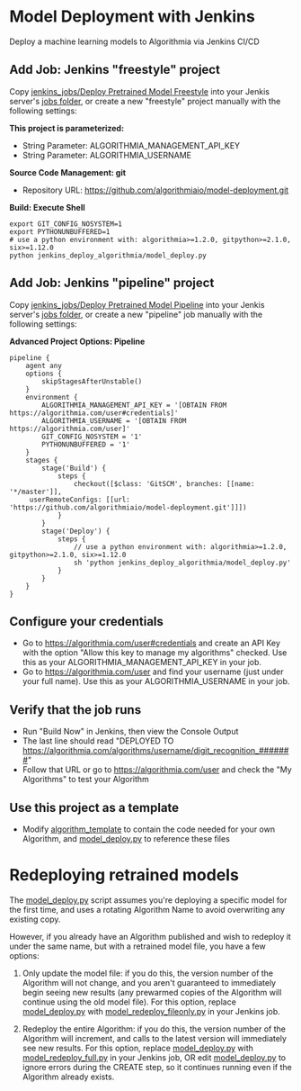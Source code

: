 # Model Deployment with Jenkins

Deploy a machine learning models to Algorithmia via Jenkins CI/CD

## Add Job: Jenkins "freestyle" project

Copy [jenkins_jobs/Deploy Pretrained Model Freestyle](jenkins_jobs) into your Jenkis server's [jobs folder](https://wiki.jenkins.io/display/JENKINS/Administering+Jenkins), or create a new "freestyle" project manually with the following settings:

**This project is parameterized:**
* String Parameter: ALGORITHMIA_MANAGEMENT_API_KEY
* String Parameter: ALGORITHMIA_USERNAME

**Source Code Management: git**
* Repository URL: https://github.com/algorithmiaio/model-deployment.git

**Build: Execute Shell**
```
export GIT_CONFIG_NOSYSTEM=1
export PYTHONUNBUFFERED=1
# use a python environment with: algorithmia>=1.2.0, gitpython>=2.1.0, six>=1.12.0
python jenkins_deploy_algorithmia/model_deploy.py
```

## Add Job: Jenkins "pipeline" project

Copy [jenkins_jobs/Deploy Pretrained Model Pipeline](jenkins_jobs) into your Jenkis server's [jobs folder](https://wiki.jenkins.io/display/JENKINS/Administering+Jenkins), or create a new "pipeline" job manually with the following settings:

**Advanced Project Options: Pipeline**
```
pipeline {
    agent any
    options {
        skipStagesAfterUnstable()
    }
    environment {
        ALGORITHMIA_MANAGEMENT_API_KEY = '[OBTAIN FROM https://algorithmia.com/user#credentials]'
        ALGORITHMIA_USERNAME = '[OBTAIN FROM https://algorithmia.com/user]'
        GIT_CONFIG_NOSYSTEM = '1'
        PYTHONUNBUFFERED = '1'
    }
    stages {
        stage('Build') {
            steps {
                checkout([$class: 'GitSCM', branches: [[name: '*/master']],
     userRemoteConfigs: [[url: 'https://github.com/algorithmiaio/model-deployment.git']]])
            }
        }
        stage('Deploy') {
            steps {
                // use a python environment with: algorithmia>=1.2.0, gitpython>=2.1.0, six>=1.12.0
                sh 'python jenkins_deploy_algorithmia/model_deploy.py'
            }
        }
    }
}
```

## Configure your credentials

* Go to https://algorithmia.com/user#credentials and create an API Key with the option "Allow this key to manage my algorithms" checked. Use this as your ALGORITHMIA_MANAGEMENT_API_KEY in your job.
* Go to https://algorithmia.com/user and find your username (just under your full name). Use this as your ALGORITHMIA_USERNAME in your job.

## Verify that the job runs

* Run "Build Now" in Jenkins, then view the Console Output
* The last line should read "DEPLOYED TO https://algorithmia.com/algorithms/username/digit_recognition_#######"
* Follow that URL or go to https://algorithmia.com/user and check the "My Algorithms" to test your Algorithm

## Use this project as a template

* Modify [algorithm_template](algorithm_template) to contain the code needed for your own Algorithm, and [model_deploy.py](model_deploy.py) to reference these files

# Redeploying retrained models

The [model_deploy.py](model_deploy.py) script assumes you're deploying a specific model for the first time, and uses a rotating Algorithm Name to avoid overwriting any existing copy.

However, if you already have an Algorithm published and wish to redeploy it under the same name, but with a retrained model file, you have a few options:

1. Only update the model file: if you do this, the version number of the Algorithm will not change, and you aren't guaranteed to immediately begin seeing new results (any prewarmed copies of the Algorithm will continue using the old model file). For this option, replace [model_deploy.py](model_deploy.py) with [model_redeploy_fileonly.py](model_redeploy_fileonly.py) in your Jenkins job.

2. Redeploy the entire Algorithm: if you do this, the version number of the Algorithm will increment, and calls to the latest version will immediately see new results. For this option, replace [model_deploy.py](model_deploy.py) with [model_redeploy_full.py](model_redeploy_full.py) in your Jenkins job, OR edit [model_deploy.py](model_deploy.py) to ignore errors during the CREATE step, so it continues running even if the Algorithm already exists.